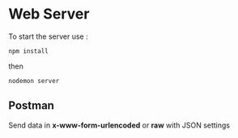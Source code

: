 # Web Server

To start the server use :

```
npm install
```
then

```
nodemon server
```

## Postman

Send data in __x-www-form-urlencoded__ or __raw__ with JSON settings
